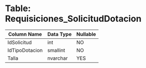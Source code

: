 # Table: Requisiciones_SolicitudDotacion

| Column Name | Data Type | Nullable |
|-------------|-----------|----------|
| IdSolicitud | int | NO |
| IdTipoDotacion | smallint | NO |
| Talla | nvarchar | YES |
